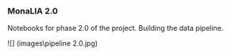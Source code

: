 ### MonaLIA 2.0
Notebooks for phase 2.0 of the project. Building the data pipeline.

![] (images\pipeline 2.0.jpg)

